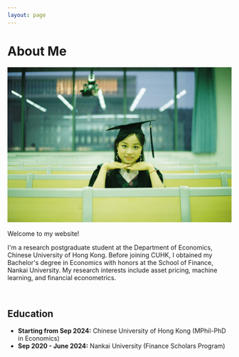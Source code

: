 ```yaml
---
layout: page
---
```


# About Me

<img src="/images/graduation.jpg" class="floatpic"> 

Welcome to my website!

I'm a research postgraduate student at the Department of Economics, Chinese University of Hong Kong. Before joining CUHK, I obtained my Bachelor's degree in Economics with honors at the School of Finance, Nankai University. My research interests include asset pricing, machine learning, and financial econometrics.

<br>

## Education

- **Starting from Sep 2024:** Chinese University of Hong Kong (MPhil-PhD in Economics)
- **Sep 2020 - June 2024:** Nankai University (Finance Scholars Program)

<br>
